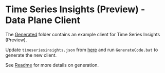 # Time Series Insights (Preview) - Data Plane Client

The [Generated](Generated/) folder contains an example client for Time Series Insights (Preview).

Update `timeseriesinsights.json` from [here](https://github.com/Azure/azure-rest-api-specs/tree/master/specification/timeseriesinsights/data-plane/Microsoft.TimeSeriesInsights/preview/2018-11-01-preview/timeseriesinsights.json) and run `GenerateCode.bat` to generate the new client.

See [Readme](azure-rest-api-specs/specification/timeseriesinsights/data-plane/readme.md) for more details on generation.
